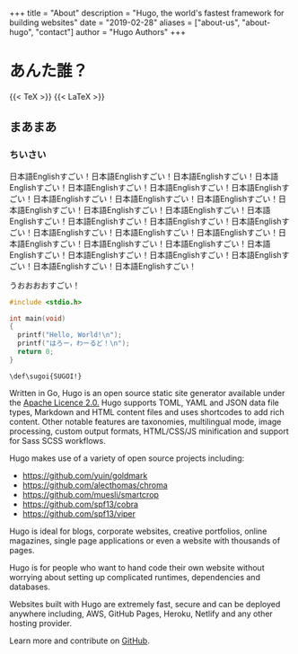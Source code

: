 +++
title = "About"
description = "Hugo, the world's fastest framework for building websites"
date = "2019-02-28"
aliases = ["about-us", "about-hugo", "contact"]
author = "Hugo Authors"
+++

# あんた誰？

{{< TeX >}}
{{< LaTeX >}}

## まあまあ

### ちいさい

日本語Englishすごい！日本語Englishすごい！日本語Englishすごい！日本語Englishすごい！日本語Englishすごい！日本語Englishすごい！日本語Englishすごい！日本語Englishすごい！日本語Englishすごい！日本語Englishすごい！日本語Englishすごい！日本語Englishすごい！日本語Englishすごい！日本語Englishすごい！日本語Englishすごい！日本語Englishすごい！日本語Englishすごい！日本語Englishすごい！日本語Englishすごい！日本語Englishすごい！日本語Englishすごい！日本語Englishすごい！日本語Englishすごい！日本語Englishすごい！日本語Englishすごい！日本語Englishすごい！日本語Englishすごい！日本語Englishすごい！日本語Englishすごい！

うおおおおすごい！

```C
#include <stdio.h>

int main(void)
{
  printf("Hello, World!\n");
  printf("はろー，わーるど！\n");
  return 0;
}
```

```TeX
\def\sugoi{SUGOI!}
```

Written in Go, Hugo is an open source static site generator available under the [Apache Licence 2.0.](https://github.com/gohugoio/hugo/blob/master/LICENSE) Hugo supports TOML, YAML and JSON data file types, Markdown and HTML content files and uses shortcodes to add rich content. Other notable features are taxonomies, multilingual mode, image processing, custom output formats, HTML/CSS/JS minification and support for Sass SCSS workflows.

Hugo makes use of a variety of open source projects including:

* https://github.com/yuin/goldmark
* https://github.com/alecthomas/chroma
* https://github.com/muesli/smartcrop
* https://github.com/spf13/cobra
* https://github.com/spf13/viper

Hugo is ideal for blogs, corporate websites, creative portfolios, online magazines, single page applications or even a website with thousands of pages.

Hugo is for people who want to hand code their own website without worrying about setting up complicated runtimes, dependencies and databases.

Websites built with Hugo are extremely fast, secure and can be deployed anywhere including, AWS, GitHub Pages, Heroku, Netlify and any other hosting provider.

Learn more and contribute on [GitHub](https://github.com/gohugoio).
